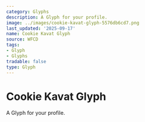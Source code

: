 ```yaml
---
category: Glyphs
description: A Glyph for your profile.
image: ../images/cookie-kavat-glyph-5576db6cd7.png
last_updated: '2025-09-17'
name: Cookie Kavat Glyph
source: WFCD
tags:
- Glyph
- Glyphs
tradable: false
type: Glyph
---
```


# Cookie Kavat Glyph

A Glyph for your profile.

